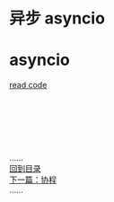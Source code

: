 # 异步 asyncio

# asyncio

[read code](demo_asyncio.py)

<br />
<br />
<br />
<br />
<br />

......     
[回到目录](../Readme.md)   
[下一篇：协程](../coroutines/coroutines.md)    
......
